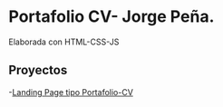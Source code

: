 # Portafolio CV- Jorge Peña.

Elaborada con HTML-CSS-JS

## Proyectos

-[Landing Page tipo Portafolio-CV](https://jorgepenat.github.io/Portafolio-CV/Maquetacion)
